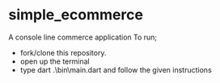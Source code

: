 # simple_ecommerce
A console line commerce application
To run; 
- fork/clone this repository.
- open up the terminal
- type dart .\bin\main.dart and follow the given instructions

